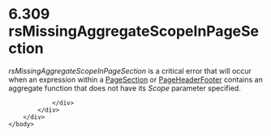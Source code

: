 <html dir="LTR" xmlns:mshelp="http://msdn.microsoft.com/mshelp" xmlns:ddue="http://ddue.schemas.microsoft.com/authoring/2003/5" xmlns:xlink="http://www.w3.org/1999/xlink" xmlns:tool="http://www.microsoft.com/tooltip">
    <head>
        <meta http-equiv="Content-Type" content="text/html; CHARSET=utf-8"></meta>
        <meta name="save" content="history"></meta>
        <title>6.309 rsMissingAggregateScopeInPageSection</title>
        <xml>
            <mshelp:toctitle title="6.309 rsMissingAggregateScopeInPageSection"></mshelp:toctitle>
            <mshelp:rltitle title="[MS-RDL]: rsMissingAggregateScopeInPageSection"></mshelp:rltitle>
            <mshelp:keyword index="A" term="7de54fe6-dcd5-4ec7-807a-212f8540981b"></mshelp:keyword>
            <mshelp:attr name="DCSext.ContentType" value="open specification"></mshelp:attr>
            <mshelp:attr name="AssetID" value="7de54fe6-dcd5-4ec7-807a-212f8540981b"></mshelp:attr>
            <mshelp:attr name="TopicType" value="kbRef"></mshelp:attr>
            <mshelp:attr name="DCSext.Title" value="[MS-RDL]: rsMissingAggregateScopeInPageSection" />
        </xml>
    </head>
    <body>
        <div id="header">
            <h1 class="heading">6.309 rsMissingAggregateScopeInPageSection</h1>
        </div>
        <div id="mainSection">
            <div id="mainBody">
                <div id="allHistory" class="saveHistory"></div>
                <div id="sectionSection0" class="section" name="collapseableSection">
                    

<p><i>rsMissingAggregateScopeInPageSection</i> is a critical
error that will occur when an expression within a <a href="afff0921-7d95-4216-8f28-635c67d539d8.md">PageSection</a> or <a href="ddc35223-1cb6-4136-823b-e72a3d12e1f9.md">PageHeaderFooter</a> contains
an aggregate function that does not have its <i>Scope</i> parameter specified.</p>


                </div>
            </div>
        </div>
    </body>
</html>